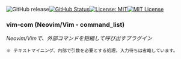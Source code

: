 ![GitHub release](https://img.shields.io/github/release/takkii/vim-com.svg?style=flat)[![GitHub Status](https://img.shields.io/github/last-commit/takkii/vim-com.svg?style=flat)](GitHub)[![License: MIT](https://img.shields.io/badge/License-MIT-yellow.svg)](https://opensource.org/licenses/MIT)[![MIT License](http://img.shields.io/badge/license-MIT-blue.svg?style=flat)](LICENSE)

### vim-com (Neovim/Vim - command_list)

*Neovim/Vimで、外部コマンドを短縮して呼び出すプラグイン*

```
※ テキストマイニング、内部で引数を必要とする処理、入力待ちは省略しています。
```
